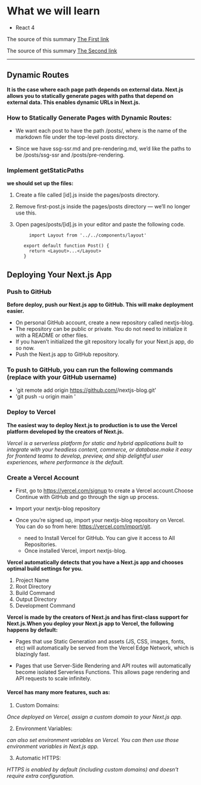 # What we will learn

- React 4

The source of this summary [The First link](https://nextjs.org/learn/basics/dynamic-routes)

The source of this summary [The Second link](https://nextjs.org/learn/basics/deploying-nextjs-app)

_______________________________________

## Dynamic Routes

**It is the case where each page path depends on external data. Next.js allows you to statically generate pages with paths that depend on external data. This enables dynamic URLs in Next.js.**

### How to Statically Generate Pages with Dynamic Routes:

- We want each post to have the path /posts/<id>, where <id> is the name of the markdown file under the top-level posts directory.
  
- Since we have ssg-ssr.md and pre-rendering.md, we’d like the paths to be /posts/ssg-ssr and /posts/pre-rendering.

### Implement getStaticPaths
  
**we should set up the files:**

1. Create a file called [id].js inside the pages/posts directory.
2. Remove first-post.js inside the pages/posts directory — we’ll no longer use this.
3. Open pages/posts/[id].js in your editor and paste the following code.
  
            import Layout from '../../components/layout'

          export default function Post() {
            return <Layout>...</Layout>
          }
  
 ## Deploying Your Next.js App
  
 ### Push to GitHub 
  
**Before  deploy,  push our Next.js app to GitHub. This will make deployment easier.**

- On  personal GitHub account, create a new repository called nextjs-blog.
- The repository can be public or private. You do not need to initialize it with a README or other files.
- If you haven’t initialized the git repository locally for your Next.js app, do so now.
-  Push the Next.js app to  GitHub repository.
  
### To push to GitHub, you can run the following commands (replace <username> with your GitHub username)
- 'git remote add origin https://github.com/<username>/nextjs-blog.git'
- 'git push -u origin main '
  
### Deploy to Vercel
  
**The easiest way to deploy Next.js to production is to use the Vercel platform developed by the creators of Next.js.**

*Vercel is a serverless platform for static and hybrid applications built to integrate with your headless content, commerce, or database.make it easy for frontend teams to develop, preview, and ship delightful user experiences, where performance is the default.*

### Create a Vercel Account
  
- First, go to https://vercel.com/signup to create a Vercel account.Choose Continue with GitHub and go through the sign up process.

- Import your nextjs-blog repository
  
- Once you’re signed up, import your nextjs-blog repository on Vercel. You can do so from here: https://vercel.com/import/git.
  - need to Install Vercel for GitHub. You can give it access to All Repositories.
  - Once installed Vercel, import nextjs-blog.
  
**Vercel automatically detects that you have a Next.js app and chooses optimal build settings for you.**

1. Project Name
2. Root Directory
3. Build Command
4. Output Directory
5. Development Command

**Vercel is made by the creators of Next.js and has first-class support for Next.js.When you deploy your Next.js app to Vercel, the following happens by default:**

- Pages that use Static Generation and assets (JS, CSS, images, fonts, etc) will automatically be served from the Vercel Edge Network, which is blazingly fast.
  
- Pages that use Server-Side Rendering and API routes will automatically become isolated Serverless Functions. This allows page rendering and API requests to scale infinitely.

#### Vercel has many more features, such as:

1. Custom Domains: 
  
*Once deployed on Vercel, assign a custom domain to your Next.js app.* 
  
2. Environment Variables: 

*can also set environment variables on Vercel. You can then use those environment variables in Next.js app.*

3. Automatic HTTPS:
  
*HTTPS is enabled by default (including custom domains) and doesn't require extra configuration.*
  
